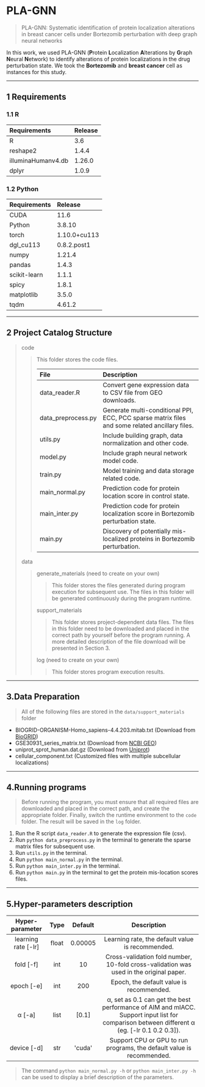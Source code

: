 # PLA-GNN

> PLA-GNN: Systematic identification of protein localization alterations in breast cancer cells under Bortezomib perturbation with deep graph neural networks

In this work, we used PLA-GNN (**P**rotein **L**ocalization **A**lterations by **G**raph **N**eural **N**etwork) to identify alterations of  protein localizations in the drug perturbation state. We took the **Bortezomib** and **breast cancer** cell as instances for this study.

---

## 1 Requirements

### 1.1 R

| Requirements       | Release |
| :----------------- | :------ |
| R                  | 3.6     |
| reshape2           | 1.4.4   |
| illuminaHumanv4.db | 1.26.0  |
| dplyr              | 1.0.9   |

### 1.2 Python

| Requirements | Release      |
| :----------- | :----------- |
| CUDA         | 11.6         |
| Python       | 3.8.10       |
| torch        | 1.10.0+cu113 |
| dgl_cu113    | 0.8.2.post1  |
| numpy        | 1.21.4       |
| pandas       | 1.4.3        |
| scikit-learn | 1.1.1        |
| spicy        | 1.8.1        |
| matplotlib   | 3.5.0        |
| tqdm         | 4.61.2       |

---

## 2 Project Catalog Structure

> code
>
> > This folder stores the code files. 
> >
> > | File               | Description                                                  |
> > | :----------------- | :----------------------------------------------------------- |
> > | data_reader.R      | Convert gene expression data to CSV file from GEO downloads. |
> >| data_preprocess.py | Generate multi-conditional PPI, ECC, PCC sparse matrix files and some related ancillary files. |
> > | utils.py           | Include building graph, data normalization and other code.   |
> >| model.py           | Include graph neural network model code.                     |
> > | train.py           | Model training and data storage related code.                |
> > | main_normal.py     | Prediction code for protein location score in control state. |
> > | main_inter.py      | Prediction code for protein localization score in Bortezomib perturbation state. |
> >| main.py            | Discovery of potentially mis-localized proteins in Bortezomib perturbation. |
> 
> data 
> 
> >generate_materials (need to create on your own)
> >
> >> This folder stores the files generated during program execution for subsequent use. The files in this folder will be generated continuously during the program runtime.
> >
> >support_materials
> >
> >> This folder stores project-dependent data files. The files in this folder need to be downloaded and placed in the correct path by yourself before the program running. A more detailed description of the file download will be presented in Section 3.
> >
> >log (need to create on your own)
> >
> >> This folder stores program execution results.

---

## 3.Data Preparation

> All of the following files are stored in the `data/support_materials` folder

+ BIOGRID-ORGANISM-Homo_sapiens-4.4.203.mitab.txt (Download from [BioGRID](https://downloads.thebiogrid.org/BioGRID/Release-Archive/))
+ GSE30931_series_matrix.txt (Download from [NCBI GEO](https://www.ncbi.nlm.nih.gov/geo/query/acc.cgi?acc=GSE30931))
+ uniprot_sprot_human.dat.gz (Download from [Uniprot](https://ftp.uniprot.org/pub/databases/uniprot/current_release/knowledgebase/taxonomic_divisions/))
+ cellular_component.txt (Customized files with multiple subcellular localizations)

---

## 4.Running programs

> Before running the program, you must ensure that all required files are downloaded and placed in the correct path, and create the appropriate folder. Finally, switch the runtime environment to the `code` folder. The result will be saved in the `log` folder.

1. Run the R script `data_reader.R` to generate the expression file (csv).
2. Run `python data_preprocess.py` in the terminal to generate the sparse matrix files for subsequent use.
3. Run `utils.py` in the terminal.
4. Run `python main_normal.py` in the terminal.
5. Run `python main_inter.py` in the terminal.
6. Run `python main.py` in the terminal to get the protein mis-location scores files.

---

## 5.Hyper-parameters description

|   Hyper-parameter   | Type  | Default |                         Description                          |
| :-----------------: | :---: | :-----: | :----------------------------------------------------------: |
| learning rate [-lr] | float | 0.00005 |       Learning rate, the default value is recommended.       |
|      fold [-f]      |  int  |   10    | Cross-validation fold number, 10-fold cross-validation was used in the original paper. |
|     epoch [-e]      |  int  |   200   |           Epoch, the default value is recommended.           |
|       α [-a]        | list  |  [0.1]  | α, set as 0.1 can get the best performance of AIM and mlACC. Support input list for comparison between different α (eg. [-lr 0.1 0.2 0.3]). |
|     device [-d]     |  str  | 'cuda'  | Support CPU or GPU to run programs, the default value is recommended. |

> The command `python main_normal.py -h` or `python main_inter.py -h` can be used to display a brief description of the parameters.